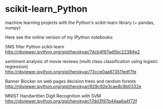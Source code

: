 # scikit-learn_Python
machine learning projects with the Python's scikit-learn library (+ pandas, numpy)

Here see the online version of my IPython notebooks:

SMS filter Python scikit-learn
http://nbviewer.ipython.org/gist/herokyar/7dcb4f67ad5bc22384e2

sentiment analysis of movie reviews
(multi class classification using logistic regression)
http://nbviewer.ipython.org/gist/herokyar/73cce0aa673511edf7fe

Banner Blocker on web pages decision trees and random forests
http://nbviewer.ipython.org/gist/herokyar/929c92e3cae8c9b0332e

MNIST Handwritten Digit Recognition with SVM
http://nbviewer.ipython.org/gist/herokyar/17dd3f97b44aa6a4f72f

